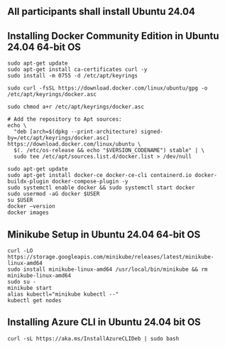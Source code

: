 ## All participants shall install Ubuntu 24.04 

## Installing Docker Community Edition in Ubuntu 24.04 64-bit OS
```
sudo apt-get update
sudo apt-get install ca-certificates curl -y
sudo install -m 0755 -d /etc/apt/keyrings

sudo curl -fsSL https://download.docker.com/linux/ubuntu/gpg -o /etc/apt/keyrings/docker.asc

sudo chmod a+r /etc/apt/keyrings/docker.asc

# Add the repository to Apt sources:
echo \
  "deb [arch=$(dpkg --print-architecture) signed-by=/etc/apt/keyrings/docker.asc] https://download.docker.com/linux/ubuntu \
  $(. /etc/os-release && echo "$VERSION_CODENAME") stable" | \
  sudo tee /etc/apt/sources.list.d/docker.list > /dev/null

sudo apt-get update
sudo apt-get install docker-ce docker-ce-cli containerd.io docker-buildx-plugin docker-compose-plugin -y
sudo systemctl enable docker && sudo systemctl start docker
sudo usermod -aG docker $USER
su $USER
docker –version
docker images
```

## Minikube Setup in Ubuntu 24.04 64-bit OS
```
curl -LO https://storage.googleapis.com/minikube/releases/latest/minikube-linux-amd64
sudo install minikube-linux-amd64 /usr/local/bin/minikube && rm minikube-linux-amd64
sudo su -
minikube start
alias kubectl="minikube kubectl --"
kubectl get nodes
```

## Installing Azure CLI in Ubuntu 24.04 bit OS
```
curl -sL https://aka.ms/InstallAzureCLIDeb | sudo bash
```
